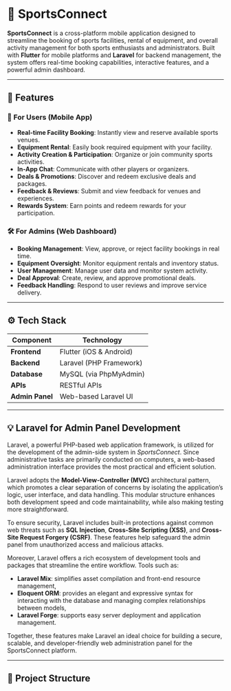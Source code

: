 # 🏀 SportsConnect

**SportsConnect** is a cross-platform mobile application designed to streamline the booking of sports facilities, rental of equipment, and overall activity management for both sports enthusiasts and administrators. Built with **Flutter** for mobile platforms and **Laravel** for backend management, the system offers real-time booking capabilities, interactive features, and a powerful admin dashboard.

---

## 📱 Features

### 🎯 For Users (Mobile App)
- **Real-time Facility Booking**: Instantly view and reserve available sports venues.
- **Equipment Rental**: Easily book required equipment with your facility.
- **Activity Creation & Participation**: Organize or join community sports activities.
- **In-App Chat**: Communicate with other players or organizers.
- **Deals & Promotions**: Discover and redeem exclusive deals and packages.
- **Feedback & Reviews**: Submit and view feedback for venues and experiences.
- **Rewards System**: Earn points and redeem rewards for your participation.

### 🛠️ For Admins (Web Dashboard)
- **Booking Management**: View, approve, or reject facility bookings in real time.
- **Equipment Oversight**: Monitor equipment rentals and inventory status.
- **User Management**: Manage user data and monitor system activity.
- **Deal Approval**: Create, review, and approve promotional deals.
- **Feedback Handling**: Respond to user reviews and improve service delivery.

---

## ⚙️ Tech Stack

| Component         | Technology              |
|------------------|--------------------------|
| **Frontend**     | Flutter (iOS & Android)  |
| **Backend**      | Laravel (PHP Framework)  |
| **Database**     | MySQL (via PhpMyAdmin)   |
| **APIs**         | RESTful APIs             |
| **Admin Panel**  | Web-based Laravel UI     |

---

## 💡 Laravel for Admin Panel Development

Laravel, a powerful PHP-based web application framework, is utilized for the development of the admin-side system in *SportsConnect*. Since administrative tasks are primarily conducted on computers, a web-based administration interface provides the most practical and efficient solution.

Laravel adopts the **Model-View-Controller (MVC)** architectural pattern, which promotes a clear separation of concerns by isolating the application’s logic, user interface, and data handling. This modular structure enhances both development speed and code maintainability, while also making testing more straightforward.

To ensure security, Laravel includes built-in protections against common web threats such as **SQL Injection**, **Cross-Site Scripting (XSS)**, and **Cross-Site Request Forgery (CSRF)**. These features help safeguard the admin panel from unauthorized access and malicious attacks.

Moreover, Laravel offers a rich ecosystem of development tools and packages that streamline the entire workflow. Tools such as:
- **Laravel Mix**: simplifies asset compilation and front-end resource management,
- **Eloquent ORM**: provides an elegant and expressive syntax for interacting with the database and managing complex relationships between models,
- **Laravel Forge**: supports easy server deployment and application management.

Together, these features make Laravel an ideal choice for building a secure, scalable, and developer-friendly web administration panel for the SportsConnect platform.

---

## 📂 Project Structure

